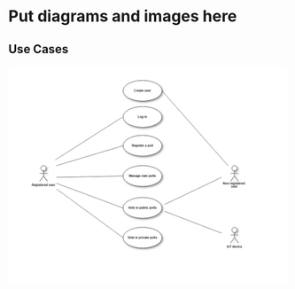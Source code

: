# Put diagrams and images here

## Use Cases
![](https://github.com/erlendtorsvik/dat250group8/blob/master/designIMG/UseCase.PNG)
